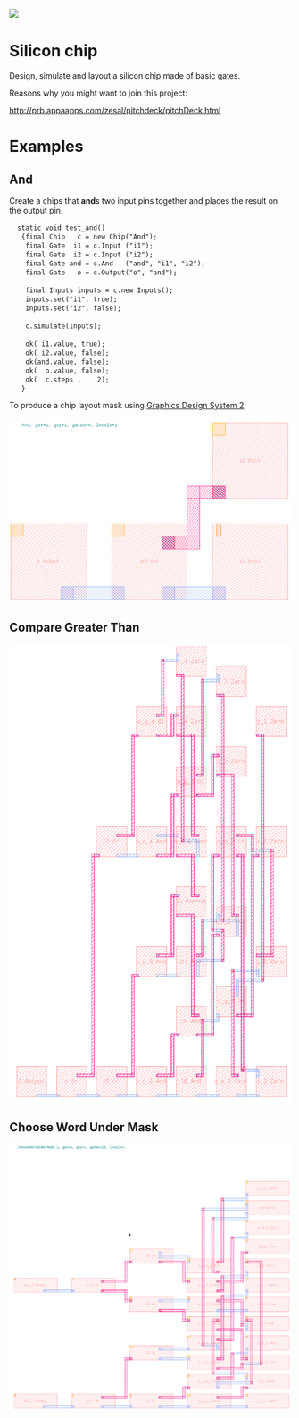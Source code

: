 <div>
    <p><a href="https://github.com/philiprbrenan/com.AppaApps.Silicon"><img src="https://github.com/philiprbrenan/com.AppaApps.Silicon/workflows/Test/badge.svg"></a>
</div>

# Silicon chip

Design, simulate and layout a silicon chip made of basic gates.

Reasons why you might want to join this project:

http://prb.appaapps.com/zesal/pitchdeck/pitchDeck.html

# Examples

## And

Create a chips that **and**s two input pins together and places the result on
the output pin.

```
  static void test_and()
   {final Chip   c = new Chip("And");
    final Gate  i1 = c.Input ("i1");
    final Gate  i2 = c.Input ("i2");
    final Gate and = c.And   ("and", "i1", "i2");
    final Gate   o = c.Output("o", "and");

    final Inputs inputs = c.new Inputs();
    inputs.set("i1", true);
    inputs.set("i2", false);

    c.simulate(inputs);

    ok( i1.value, true);
    ok( i2.value, false);
    ok(and.value, false);
    ok(  o.value, false);
    ok(  c.steps ,    2);
   }
```

To produce a chip layout mask using [Graphics Design System 2](https://en.wikipedia.org/wiki/GDSII):

![And](images/And.png)

## Compare Greater Than
![Compare Greater Than](images/CompareGt4.png)

## Choose Word Under Mask
![Choose Word Under Mask](images/ChooseWordUnderMask2.png)
